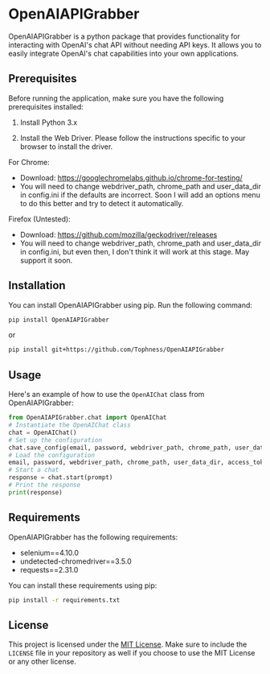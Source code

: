 # OpenAIAPIGrabber
OpenAIAPIGrabber is a python package that provides functionality for interacting with OpenAI's chat API without needing API keys. It allows you to easily integrate OpenAI's chat capabilities into your own applications.

## Prerequisites

Before running the application, make sure you have the following prerequisites installed:

1. Install Python 3.x

2. Install the Web Driver. Please follow the instructions specific to your browser to install the driver.

For Chrome:
- Download: https://googlechromelabs.github.io/chrome-for-testing/
- You will need to change webdriver_path, chrome_path and user_data_dir in config.ini if the defaults are incorrect. Soon I will add an options menu to do this better and try to detect it automatically.

Firefox (Untested):
- Download: https://github.com/mozilla/geckodriver/releases
- You will need to change webdriver_path, chrome_path and user_data_dir in config.ini, but even then, I don't think it will work at this stage. May support it soon.

## Installation
You can install OpenAIAPIGrabber using pip. Run the following command:
```bash
pip install OpenAIAPIGrabber
```
or 
```bash
pip install git+https://github.com/Tophness/OpenAIAPIGrabber
```
## Usage
Here's an example of how to use the `OpenAIChat` class from OpenAIAPIGrabber:
```python
from OpenAIAPIGrabber.chat import OpenAIChat
# Instantiate the OpenAIChat class
chat = OpenAIChat()
# Set up the configuration
chat.save_config(email, password, webdriver_path, chrome_path, user_data_dir)
# Load the configuration
email, password, webdriver_path, chrome_path, user_data_dir, access_token, cookie = chat.load_config()
# Start a chat
response = chat.start(prompt)
# Print the response
print(response)
```
## Requirements
OpenAIAPIGrabber has the following requirements:
- selenium==4.10.0
- undetected-chromedriver==3.5.0
- requests==2.31.0

You can install these requirements using pip:
```bash
pip install -r requirements.txt
```

## License
This project is licensed under the [MIT License](LICENSE).
Make sure to include the `LICENSE` file in your repository as well if you choose to use the MIT License or any other license.
